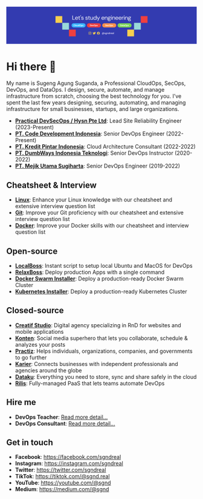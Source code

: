 ![Picture](github.png)

# Hi there 👋

My name is Sugeng Agung Suganda, a Professional CloudOps, SecOps, DevOps, and DataOps. I design, secure, automate, and manage infrastructure from scratch, choosing the best technology for you. I’ve spent the last few years designing, securing, automating, and managing infrastructure for small businesses, startups, and large organizations.

- [**Practical DevSecOps / Hysn Pte Ltd**](https://practical-devsecops.com): Lead Site Reliability Engineer (2023-Present)
- [**PT. Code Development Indonesia**](https://code.id): Senior DevOps Engineer (2022-Present)
- [**PT. Kredit Pintar Indonesia**](https://kreditpintar.com): Cloud Architecture Consultant (2022-2022)
- [**PT. DumbWays Indonesia Teknologi**](https://dumbways.id): Senior DevOps Instructor (2020-2022)
- [**PT. Mejik Utama Sugiharta**](https://mejik.id): Senior DevOps Engineer (2019-2022)

## Cheatsheet & Interview
- [**Linux**](https://github.com/sgnd/linux-course): Enhance your Linux knowledge with our cheatsheet and extensive interview question list
- [**Git**](https://github.com/sgnd/git-course): Improve your Git proficiency with our cheatsheet and extensive interview question list
- [**Docker**](https://github.com/sgnd/docker-course): Improve your Docker skills with our cheatsheet and interview question list

## Open-source

- [**LocalBoss**](https://github.com/sgnd/localboss): Instant script to setup local Ubuntu and MacOS for DevOps 
- [**RelaxBoss**](https://github.com/sgnd/relaxboss): Deploy production Apps with a single command 
- [**Docker Swarm Installer**](https://github.com/sgnd/dockerswarm-installer): Deploy a production-ready Docker Swarm Cluster 
- [**Kubernetes Installer**](https://github.com/sgnd/kubernetes-installer): Deploy a production-ready Kubernetes Cluster 

## Closed-source

- [**Creatif Studio**](https://creatif.studio): Digital agency specializing in RnD for websites and mobile applications
- [**Konten**](https://konten.app): Social media superhero that lets you collaborate, schedule & analyzes your posts 
- [**Practiz**](https://practiz.app): Helps individuals, organizations, companies, and governments to go further
- [**Karier**](https://karier.app): Connects businesses with independent professionals and agencies around the globe 
- [**Dataku**](https://dataku.app): Everything you need to store, sync and share safely in the cloud
- [**Rilis**](https://rilis.app): Fully-managed PaaS that lets teams automate DevOps 

## Hire me

- **DevOps Teacher**: [Read more detail...](TEACH.md)
- **DevOps Consultant**: [Read more detail...](CONSULTANT.md)

## Get in touch

- **Facebook**: <https://facebook.com/sgndreal>
- **Instagram**: <https://instagram.com/sgndreal>
- **Twitter**: <https://twitter.com/sgndreal>
- **TikTok**: <https://tiktok.com/@sgnd.real>
- **YouTube**: <https://youtube.com/@sgnd>
- **Medium**: <https://medium.com/@sgnd>

